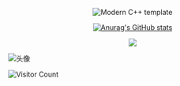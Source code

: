 <div id="title" align=center>

![Modern C++ template][github-sub-title:img]

[![Anurag's GitHub stats](https://github-readme-stats.vercel.app/api?username=Ra1nowo&show_icons=true&theme=tokyonight)](https://b23.tv/iEJTnPp)

![](https://img.shields.io/badge/11408高手-yellow) 
</div>

![头像]([image/头像.jpg](https://img.picui.cn/free/2024/09/28/66f8061333f77.png))

![Visitor Count](https://profile-counter.glitch.me/Ra1nowo/count.svg)

[github-sub-title:img]: https://readme-typing-svg.herokuapp.com?font=Segoe+Script&center=true&lines=Ra1nowo.
